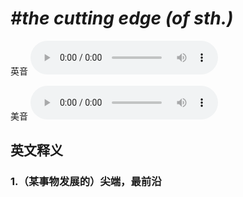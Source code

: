 # ***\#the cutting edge (of sth.)*** 
英音
<audio src="./media/the cutting edge (of sth.)1_AAC.aac" controls="controls"></audio>

美音
<audio src="./media/the cutting edge (of sth.)2_AAC.aac" controls="controls"></audio>



  

英文释义
---
### 1.**（某事物发展的）尖端，最前沿**  


